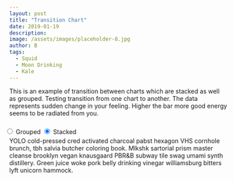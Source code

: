 ```yaml
---
layout: post
title: "Transition Chart"
date: 2019-01-19
description: 
image: /assets/images/placeholder-8.jpg
author: B
tags: 
  - Squid
  - Moon Drinking
  - Kale
---
```

This is an example of transition between charts which are stacked as well as grouped. Testing transition from one chart to another. The data represents sudden change in your feeling. Higher the bar more good energy seems to be radiated from you.
<div id="chart"></div>
<style>
chart {
  font-family: "Helvetica Neue", Helvetica, Arial, sans-serif;
  margin: auto;
  position: relative;
  width: 960px;
}
text {
  font: 10px sans-serif;
}
.axis path,
.axis line {
  fill: none;
  stroke: #000;
  shape-rendering: crispEdges;
}
form {
  position: relative;
  right: 10px;
  top: 10px;
}
svg {
  display: block;
  margin: auto;
  border: 1px solid gray;
}
</style>
<form>
  <label><input type="radio" name="mode" value="grouped"> Grouped</label>
  <label><input type="radio" name="mode" value="stacked" checked> Stacked</label>
</form>
<script>
var n = 4, 
    m = 58, 
stack = d3.layout.stack(),
layers = stack(d3.range(n).map(function() { return bumpLayer(m, .1); })),
yGroupMax = d3.max(layers, function(layer) { return d3.max(layer, function(d) { return d.y; }); }),
yStackMax = d3.max(layers, function(layer) { return d3.max(layer, function(d) { return d.y0 + d.y; }); });
var margin = {top: 40, right: 10, bottom: 20, left: 10},
    width = window.innerWidth  - margin.left - margin.right,
    height = 1200 - margin.top - margin.bottom;
var x = d3.scale.ordinal()
    .domain(d3.range(m))
    .rangeRoundBands([0, width], .08);
var y = d3.scale.linear()
    .domain([0, yStackMax])
    .range([height/2, 0]);
var color = d3.scale.linear()
    .domain([0, n - 1])
    .range(["#aad", "#556"]);
var xAxis = d3.svg.axis()
    .scale(x)
    .tickSize(0)
    .tickPadding(6)
    .orient("bottom");
var svg = d3.select("#chart").append("svg")
    .attr("width", width + margin.left + margin.right)
    .attr("height", height + margin.top + margin.bottom)
  .append("g")
    .attr("transform", "translate(" + margin.left + "," + margin.top + ")");
var layer = svg.selectAll(".layer")
    .data(layers)
  .enter().append("g")
    .attr("class", "layer")
    .style("fill", function(d, i) { return color(i); });
var rect = layer.selectAll("rect")
    .data(function(d) { return d; })
  .enter().append("rect")
    .attr("x", function(d) { return x(d.x); })
    .attr("y", height)
    .attr("width", x.rangeBand())
    .attr("height", 0);
rect.transition()
    .delay(function(d, i) { return i * 10; })
    .attr("y", function(d) { return y(d.y0 + d.y); })
    .attr("height", function(d) { return y(d.y0) - y(d.y0 + d.y); });
svg.append("g")
    .attr("class", "x axis")
    .attr("transform", "translate(0," + height + ")")
    .call(xAxis);
d3.selectAll("input").on("change", change);
var timeout = setTimeout(function() {
  d3.select("input[value=\"grouped\"]").property("checked", true).each(change);
}, 2000);
function change() {
  clearTimeout(timeout);
  if (this.value === "grouped") transitionGrouped();
  else transitionStacked();
}
function transitionGrouped() {
  y.domain([0, yGroupMax]);
  rect.transition()
      .duration(500)
      .delay(function(d, i) { return i * 10; })
      .attr("x", function(d, i, j) { return x(d.x) + x.rangeBand() / n * j; })
      .attr("width", x.rangeBand() / n)
    .transition()
      .attr("y", function(d) { return y(d.y); })
      .attr("height", function(d) { return height/2 - y(d.y); });
}
function transitionStacked() {
  y.domain([0, yStackMax]);
  rect.transition()
      .duration(500)
      .delay(function(d, i) { return i * 10; })
      .attr("y", function(d) { return y(d.y0 + d.y); })
      .attr("height", function(d) { return y(d.y0) - y(d.y0 + d.y); })
    .transition()
      .attr("x", function(d) { return x(d.x); })
      .attr("width", x.rangeBand());
}
function bumpLayer(n, o) {
  function bump(a) {
    var x = 1 / (.1 + Math.random()),
        y = 2 * Math.random() - .5,
        z = 10 / (.1 + Math.random());
    for (var i = 0; i < n; i++) {
      var w = (i / n - y) * z;
      a[i] += x * Math.exp(-w * w);
    }
  }
  var a = [], i;
  for (i = 0; i < n; ++i) a[i] = o + o * Math.random();
  for (i = 0; i < 5; ++i) bump(a);
  return a.map(function(d, i) { return {x: i, y: Math.max(0, d)}; });
}
</script>

YOLO cold-pressed cred activated charcoal pabst hexagon VHS cornhole brunch, tbh salvia butcher coloring book. Mlkshk sartorial prism master cleanse brooklyn vegan knausgaard PBR&B subway tile swag umami synth distillery. Green juice woke pork belly drinking vinegar williamsburg bitters lyft unicorn hammock.
